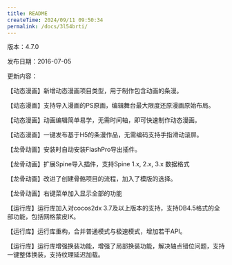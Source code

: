```yaml
---
title: README
createTime: 2024/09/11 09:50:34
permalink: /docs/3l54brti/
---
```

版本：4.7.0

发布日期：2016-07-05

更新内容：

【动态漫画】新增动态漫画项目类型，用于制作包含动画的条漫。

【动态漫画】支持导入漫画的PS原画，编辑舞台最大限度还原漫画原始布局。

【动态漫画】动画编辑简单易学，无需时间轴，即可快速制作动态漫画。

【动态漫画】一键发布基于H5的条漫作品，无需编码支持手指滑动滚屏。

【龙骨动画】安装时自动安装FlashPro导出插件。

【龙骨动画】扩展Spine导入插件，支持Spine 1.x, 2.x, 3.x 数据格式

【龙骨动画】改进了创建骨骼项目的流程，加入了模版的选择。

【龙骨动画】右键菜单加入显示全部的功能

【运行库】运行库加入对cocos2dx 3.7及以上版本的支持，支持DB4.5格式的全部功能，包括网格蒙皮IK。

【运行库】运行库重构，合并普通模式与极速模式，增加若干API。

【运行库】运行库增强换装功能，增强了局部换装功能，解决轴点错位问题，支持一键整体换装，支持纹理延迟加载。